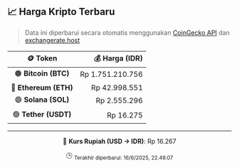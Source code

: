 

<!-- HARGA_KRIPTO -->
## 📈 Harga Kripto Terbaru

> Data ini diperbarui secara otomatis menggunakan [CoinGecko API](https://www.coingecko.com/) dan [exchangerate.host](https://exchangerate.host/)

<div align="center">

| 🪙 Token | 💰 Harga (IDR) |
|:------:|---------------:|
| 🟠 **Bitcoin (BTC)**   | Rp 1.751.210.756 |
| 🔵 **Ethereum (ETH)**  | Rp 42.998.551 |
| 🟣 **Solana (SOL)**    | Rp 2.555.296 |
| 🟢 **Tether (USDT)**   | Rp 16.275 |

---

💱 **Kurs Rupiah (USD → IDR)**: Rp 16.267

🕒 <sub>Terakhir diperbarui: 16/6/2025, 22.49.07</sub>

</div>
<!-- /HARGA_KRIPTO -->